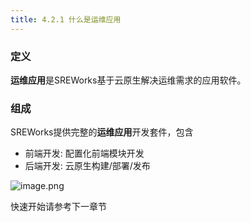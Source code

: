 ```yaml
---
title: 4.2.1 什么是运维应用
---
```


<a name="vfTiN"></a>

### 定义
**运维应用**是SREWorks基于云原生解决运维需求的应用软件。

<a name="fZj9i"></a>

### 组成
SREWorks提供完整的**运维应用**开发套件，包含

- 前端开发: 配置化前端模块开发
- 后端开发: 云原生构建/部署/发布

![image.png](https://cdn.nlark.com/yuque/0/2022/png/703896/1648179565662-a8dbcee5-06fb-4b12-80fc-be3e450d738e.png#clientId=uf6899daf-eadd-4&crop=0&crop=0&crop=1&crop=1&from=paste&height=418&id=u73fd5bed&margin=%5Bobject%20Object%5D&name=image.png&originHeight=836&originWidth=1406&originalType=binary&ratio=1&rotation=0&showTitle=false&size=160485&status=done&style=none&taskId=u16ee9e77-e8ab-4cce-b9e0-d206a69273c&title=&width=703)

快速开始请参考下一章节


